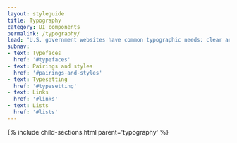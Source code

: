 ```yaml
---
layout: styleguide
title: Typography
category: UI components
permalink: /typography/
lead: "U.S. government websites have common typographic needs: clear and consistent headings, highly legible body paragraphs, clear labels, and easy-to-use input fields. We recommend a font system that uses two open-source font families: Source Sans Pro and Merriweather, both of which are designed for legibility and can beautifully adapt to a variety of visual styles."
subnav:
- text: Typefaces
  href: '#typefaces'
- text: Pairings and styles
  href: '#pairings-and-styles'
- text: Typesetting
  href: '#typesetting'
- text: Links
  href: '#links'
- text: Lists
  href: '#lists'
---
```


{% include child-sections.html parent='typography' %}
